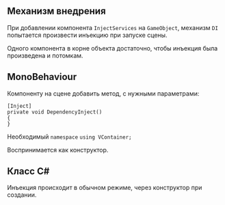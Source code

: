 ## Механизм внедрения

При добавлении компонента `InjectServices` на `GameObject`, механизм `DI` попытается произвести инъекцию при запуске сцены.

Одного компонента в корне объекта достаточно, чтобы инъекция была произведена и потомкам.

## MonoBehaviour

Компоненту на сцене добавить метод, с нужными параметрами:

```
[Inject]
private void DependencyInject()
{
}
```

Необходимый `namespace` `using VContainer;`

Воспринимается как конструктор.

## Класс C#

Инъекция происходит в обычном режиме, через конструктор при создании.
